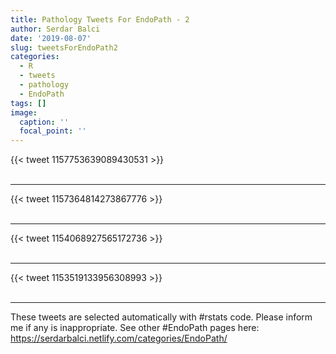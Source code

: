 ```yaml
---
title: Pathology Tweets For EndoPath - 2
author: Serdar Balci
date: '2019-08-07'
slug: tweetsForEndoPath2
categories:
  - R
  - tweets
  - pathology
  - EndoPath
tags: []
image:
  caption: ''
  focal_point: ''
---
```



{{< tweet 1157753639089430531 >}}
<br>
<br>
<hr>
{{< tweet 1157364814273867776 >}}
<br>
<br>
<hr>
{{< tweet 1154068927565172736 >}}
<br>
<br>
<hr>
{{< tweet 1153519133956308993 >}}
<br>
<br>
<hr>


These tweets are selected automatically with #rstats code. Please inform me if any is inappropriate.
See other #EndoPath pages here: https://serdarbalci.netlify.com/categories/EndoPath/
